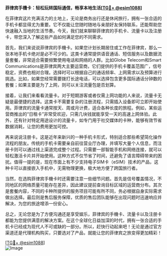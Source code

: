 **菲律宾手機卡：轻松玩转国际通信，畅享本地生活[[TG💪+ @esim1088](https://t.me/s/esim1088)]**

在菲律宾这片充满活力的土地上，无论是商务出行还是休闲旅行，拥有一张合适的手机卡都显得尤为重要。它不仅能让您随时随地与亲朋好友保持联系，还能帮助您快速融入当地的生活节奏。今天，我们就来聊聊菲律宾的手机卡、流量卡以及注册卡，带您深入了解这些产品如何满足您的不同需求。

首先，我们来说说菲律宾的手機卡。如果您计划长期居住或工作在菲律宾，那么一张本地手机卡绝对是必不可少的。这类卡通常提供语音通话、短信服务以及数据流量套餐，非常适合需要频繁使用电话和网络的人群。比如Globe Telecom和Smart Communications是菲律宾两大主要运营商，它们提供的手机卡覆盖范围广，信号稳定，资费也相对合理。选择时可以根据自己的通话频率、上网需求以及预算进行挑选。比如，如果您经常需要拨打长途电话，可以选择包含更多国际通话分钟数的套餐；如果主要是为了上网，则可以关注流量包是否划算。

接着，让我们来看看流量卡。对于短期游客或者仅需上网功能的人来说，流量卡无疑是最便捷的选择。这类卡不需要复杂的注册流程，只需插入设备即可立即开始使用。菲律宾的流量卡通常按天、周或月计费，适合各种长度的旅程。例如，某些运营商推出的“日租卡”非常受欢迎，只需几块钱就能享受一天的高速上网体验。此外，还有针对特定用途设计的流量卡，如专门用于社交媒体的卡种，能够有效节省数据消耗，让您的费用更加可控。

再来说说注册卡。这是近年来新兴的一种手机卡形式，特别适合那些希望简化操作流程的朋友。传统的手机卡需要亲自前往营业厅办理，并填写大量个人信息，而注册卡则可以通过线上渠道完成整个过程。只需要一部智能手机和网络连接，就可以轻松激活卡片并开始使用。这种方式不仅节省了时间，还避免了语言障碍带来的困扰。值得一提的是，现在市面上有不少支持电子SIM卡（eSIM）技术的产品，这种卡可以直接嵌入手机中，无需物理更换，极大地方便了跨国旅行者。

当然，在选购菲律宾手機卡时还需要注意一些细节问题。首先是信号覆盖情况，不同地区的网络质量可能存在差异，因此建议提前查询目标区域的运营商分布。其次是套餐内容，不同的卡种所提供的服务项目可能有所不同，务必根据自身实际需求做出选择。最后则是售后服务保障，优质的售后团队能够在出现问题时迅速响应并解决，为您的旅途增添一份安心。

总之，无论您是为了方便沟通还是享受娱乐，菲律宾的手機卡、流量卡以及注册卡都能为您提供满意的解决方案。在这个全球化日益加深的时代，拥有一张合适的手机卡已经成为现代人不可或缺的一部分。所以，赶快行动起来吧！无论是通过官方渠道还是代理机构购买，只要选对了产品，就能让您的菲律宾之旅变得更加精彩！

[[TG💪+ @esim1088](https://t.me/s/esim1088)]  
![Image](https://i.postimg.cc/4NQfJmqS/Snipaste-2025-05-13-00-14-12.png)